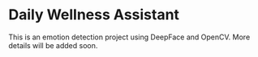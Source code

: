 # Daily Wellness Assistant

This is an emotion detection project using DeepFace and OpenCV.
More details will be added soon.

